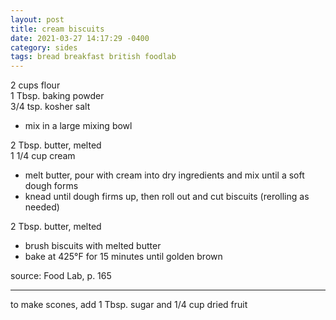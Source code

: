 ```yaml
---
layout: post
title: cream biscuits
date: 2021-03-27 14:17:29 -0400
category: sides
tags: bread breakfast british foodlab
---
```


2 cups flour  
1 Tbsp. baking powder  
3/4 tsp. kosher salt  
* mix in a large mixing bowl

2 Tbsp. butter, melted  
1 1/4 cup cream  
* melt butter, pour with cream into dry ingredients and mix until a soft dough forms
* knead until dough firms up, then roll out and cut biscuits (rerolling as needed)

2 Tbsp. butter, melted  
* brush biscuits with melted butter
* bake at 425°F for 15 minutes until golden brown

source: Food Lab, p. 165

---

to make scones, add 1 Tbsp. sugar and 1/4 cup dried fruit
